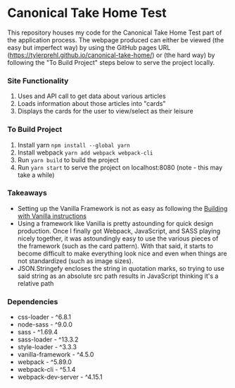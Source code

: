 # Canonical Take Home Test
This repository houses my code for the Canonical Take Home Test part of the application process. The webpage produced can either be viewed (the easy but imperfect way) by using the GitHub pages URL (https://tylerprehl.github.io/canonical-take-home/) or (the hard way) by following the "To Build Project" steps below to serve the project locally.

### Site Functionality
1) Uses and API call to get data about various articles
2) Loads information about those articles into "cards"
3) Displays the cards for the user to view/select as their leisure

### To Build Project
1) Install yarn ```npm install --global yarn```
2) Install webpack ```yarn add webpack webpack-cli```
3) Run ```yarn build``` to build the project
4) Run ```yarn start``` to serve the project on localhost:8080 (note - this may take a while)

### Takeaways
<ul>
<li>Setting up the Vanilla Framework is not as easy as following the <a href="https://vanillaframework.io/docs/building-vanilla">Building with Vanilla instructions</a></li>
<li>Using a framework like Vanilla is pretty astounding for quick design production. Once I finally got Webpack, JavaScript, and SASS playing nicely together, it was astoundingly easy to use the various pieces of the framework (such as the card pattern). With that said, it starts to become difficult to make everything look nice and even when things are not standardized (such as image sizes).
<li>JSON.Stringefy encloses the string in quotation marks, so trying to use said string as an absolute src path results in JavaScript thinking it's a relative path
</ul>

### Dependencies
<ul>
<li>css-loader - ^6.8.1
<li>node-sass - ^9.0.0
<li>sass - ^1.69.4
<li>sass-loader - ^13.3.2
<li>style-loader - ^3.3.3
<li>vanilla-framework - ^4.5.0
<li>webpack - ^5.89.0
<li>webpack-cli - ^5.1.4
<li>webpack-dev-server - ^4.15.1
</ul>
